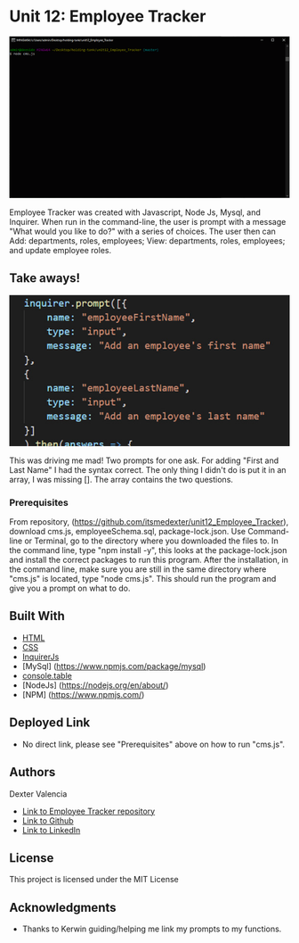 # Unit 12: Employee Tracker

![Sample](Assets/unit12_gif.gif)

Employee Tracker was created with Javascript, Node Js, Mysql, and Inquirer. When run in the command-line, the user is prompt with a message "What would you like to do?" with a series of choices. The user then can Add: departments, roles, employees; View: departments, roles, employees; and update employee roles.

## Take aways! 
![OMG](Assets/prompts.jpg)

This was driving me mad! Two prompts for one ask. For adding "First and Last Name" I had the syntax correct. The only thing I didn't do is put it in an array, I was missing []. The array contains the two questions.

### Prerequisites

From repository, (https://github.com/itsmedexter/unit12_Employee_Tracker), download cms.js, employeeSchema.sql, package-lock.json. Use Command-line or Terminal, go to the directory where you downloaded the files to. In the command line, type "npm install -y", this looks at the package-lock.json  and install the correct packages to run this program. After the installation, in the command line, make sure you are still in the same directory where "cms.js" is located, type "node cms.js". This should run the program and give you a prompt on what to do. 

## Built With
* [HTML](https://developer.mozilla.org/en-US/docs/Web/HTML)
* [CSS](https://developer.mozilla.org/en-US/docs/Web/CSS)
* [InquirerJs](https://www.npmjs.com/package/inquirer/v/0.2.3)
* [MySql] (https://www.npmjs.com/package/mysql)
* [console.table](https://www.npmjs.com/package/console.table)
* [NodeJs] (https://nodejs.org/en/about/)
* [NPM] (https://www.npmjs.com/)

## Deployed Link
* No direct link, please see "Prerequisites" above on how to run "cms.js".


## Authors
Dexter Valencia 

- [Link to Employee Tracker repository](https://github.com/itsmedexter/unit12_Employee_Tracker)
- [Link to Github](https://github.com/itsmedexter)
- [Link to LinkedIn](https://www.linkedin.com/in/dextervalencia/)

## License

This project is licensed under the MIT License 

## Acknowledgments

* Thanks to Kerwin guiding/helping me link my prompts to my functions.  
